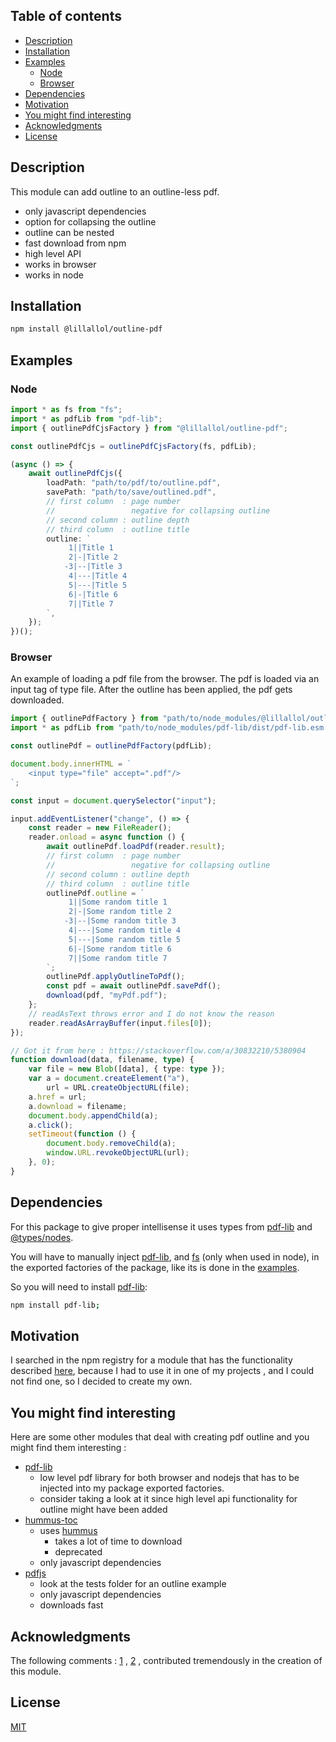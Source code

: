## Table of contents

-   [Description](#Description)
-   [Installation](#Installation)
-   [Examples](#Examples)
    -   [Node](#Node)
    -   [Browser](#Browser)
-   [Dependencies](#Dependencies)
-   [Motivation](#Motivation)
-   [You might find interesting](#You-might-find-interesting)
-   [Acknowledgments](#Acknowledgments)
-   [License](#License)

## Description

This module can add outline to an outline-less pdf.

-   only javascript dependencies
-   option for collapsing the outline
-   outline can be nested
-   fast download from npm
-   high level API
-   works in browser
-   works in node

## Installation

```bash
npm install @lillallol/outline-pdf
```

## Examples

### Node

```ts
import * as fs from "fs";
import * as pdfLib from "pdf-lib";
import { outlinePdfCjsFactory } from "@lillallol/outline-pdf";

const outlinePdfCjs = outlinePdfCjsFactory(fs, pdfLib);

(async () => {
    await outlinePdfCjs({
        loadPath: "path/to/pdf/to/outline.pdf",
        savePath: "path/to/save/outlined.pdf",
        // first column  : page number
        //                 negative for collapsing outline
        // second column : outline depth
        // third column  : outline title
        outline: `
             1||Title 1
             2|-|Title 2
            -3|--|Title 3
             4|---|Title 4
             5|---|Title 5
             6|-|Title 6
             7||Title 7
        `,
    });
})();
```

### Browser

An example of loading a pdf file from the browser. The pdf is loaded via an input tag of type file. After the outline has been applied, the pdf gets downloaded.

```ts
import { outlinePdfFactory } from "path/to/node_modules/@lillallol/outline-pdf/dist/index.esm.js";
import * as pdfLib from "path/to/node_modules/pdf-lib/dist/pdf-lib.esm.js";

const outlinePdf = outlinePdfFactory(pdfLib);

document.body.innerHTML = `
    <input type="file" accept=".pdf"/>
`;

const input = document.querySelector("input");

input.addEventListener("change", () => {
    const reader = new FileReader();
    reader.onload = async function () {
        await outlinePdf.loadPdf(reader.result);
        // first column  : page number
        //                 negative for collapsing outline
        // second column : outline depth
        // third column  : outline title
        outlinePdf.outline = `
             1||Some random title 1
             2|-|Some random title 2
            -3|--|Some random title 3
             4|---|Some random title 4
             5|---|Some random title 5
             6|-|Some random title 6
             7||Some random title 7
        `;
        outlinePdf.applyOutlineToPdf();
        const pdf = await outlinePdf.savePdf();
        download(pdf, "myPdf.pdf");
    };
    // readAsText throws error and I do not know the reason
    reader.readAsArrayBuffer(input.files[0]);
});

// Got it from here : https://stackoverflow.com/a/30832210/5380904
function download(data, filename, type) {
    var file = new Blob([data], { type: type });
    var a = document.createElement("a"),
        url = URL.createObjectURL(file);
    a.href = url;
    a.download = filename;
    document.body.appendChild(a);
    a.click();
    setTimeout(function () {
        document.body.removeChild(a);
        window.URL.revokeObjectURL(url);
    }, 0);
}
```

## Dependencies

For this package to give proper intellisense it uses types from [pdf-lib](https://www.npmjs.com/package/pdf-lib) and [@types/nodes](https://www.npmjs.com/package/@types/node). 

You will have to manually inject [pdf-lib](https://www.npmjs.com/package/pdf-lib), and [fs](https://nodejs.org/api/fs.html) (only when used in node), in the exported factories of the package, like its is done in the [examples](#Examples).

So you will need to install [pdf-lib](https://www.npmjs.com/package/pdf-lib):

```bash
npm install pdf-lib;
```

## Motivation

I searched in the npm registry for a module that has the functionality described [here](#Description), because I had to use it in one of my projects <!-- ([documentation-to-pdf](@TODO)) -->, and I could not find one, so I decided to create my own.

## You might find interesting

Here are some other modules that deal with creating pdf outline and you might find them interesting :

-   [pdf-lib](https://www.npmjs.com/package/pdf-lib)
    -   low level pdf library for both browser and nodejs that has to be injected into my package exported factories.
    - consider taking a look at it since high level api functionality for outline might have been added 
-   [hummus-toc](https://www.npmjs.com/package/@ocelot-consulting/hummus-toc)
    -   uses [hummus](https://www.npmjs.com/package/hummus)
        -   takes a lot of time to download
        -   deprecated
    -   only javascript dependencies
-   [pdfjs](https://www.npmjs.com/package/pdfjs)
    -   look at the tests folder for an outline example
    -   only javascript dependencies
    -   downloads fast

## Acknowledgments

The following comments : [1](https://github.com/Hopding/pdf-lib/issues/127#issuecomment-502450179) , [2](https://github.com/Hopding/pdf-lib/issues/127#issuecomment-641710694) , contributed tremendously in the creation of this module.

## License

[MIT](https://github.com/lillallol/outline-pdf/blob/master/LICENSE)
